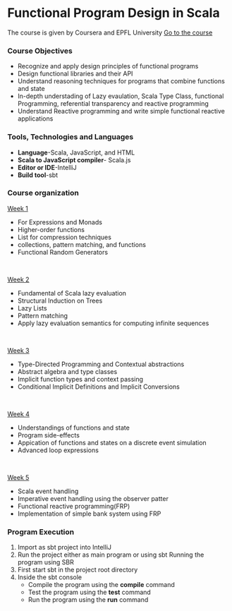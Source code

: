 # Functional Program Design in Scala 
  The course is given by Coursera and EPFL University [Go to the course](https://www.coursera.org/learn/scala-functional-program-design?)


### Course Objectives

* Recognize and apply design principles of functional programs
* Design functional libraries and their API
* Understand reasoning techniques for programs that combine functions and state
* In-depth understading of Lazy evaulation, Scala Type Class, functional Programming, referential transparency and reactive programming
* Understand Reactive programming and write simple functional reactive applications


### Tools, Technologies and Languages
* **Language**-Scala, JavaScript, and HTML
* **Scala to JavaScript compiler**- Scala.js
* **Editor or IDE**-IntelliJ
* **Build tool**-sbt

### Course organization

[Week 1]()<br>
* For Expressions and Monads
* Higher-order functions
* List for compression techniques
* collections, pattern matching, and functions
* Functional Random Generators
<br>


[Week 2]()<br>
* Fundamental of Scala lazy evaluation
* Structural Induction on Trees
* Lazy Lists
* Pattern matching 
* Apply lazy evaluation semantics for computing infinite sequences
<br>

[Week 3]()<br>

* Type-Directed Programming and Contextual abstractions
* Abstract algebra and type classes
* Implicit function types and context passing
* Conditional Implicit Definitions and Implicit Conversions

<br>

[Week 4]()<br>

* Understandings of functions and state 
* Program side-effects
* Appication of functions and states on a discrete event simulation
* Advanced loop expressions
<br>

[Week 5]()<br>

* Scala event handling
* Imperative event handling using the observer patter
* Functional reactive programming(FRP)
* Implementation of simple bank system using FRP

### Program Execution
1. Import as sbt project into IntelliJ
2. Run the project either as main program or using sbt
 Running the program using SBR
 1. First start sbt in the project root directory
 2. Inside the sbt console 
      * Compile the program using the **compile** command
      * Test the program using the **test** command
      * Run the program using the **run** command
